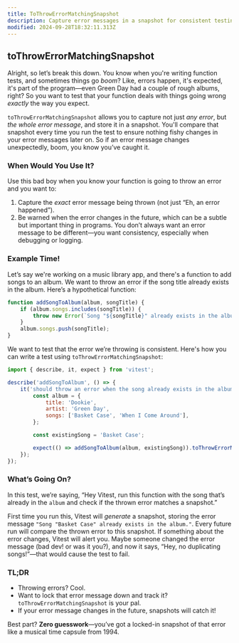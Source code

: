 ```yaml
---
title: ToThrowErrorMatchingSnapshot
description: Capture error messages in a snapshot for consistent testing.
modified: 2024-09-28T18:32:11.313Z
---
```


## toThrowErrorMatchingSnapshot

Alright, so let’s break this down. You know when you're writing function tests, and sometimes things go *boom*? Like, errors happen, it's expected, it's part of the program—even Green Day had a couple of rough albums, right? So you want to test that your function deals with things going wrong *exactly* the way you expect.

`toThrowErrorMatchingSnapshot` allows you to capture not just *any error*, but *the whole error message*, and store it in a snapshot. You'll compare that snapshot every time you run the test to ensure nothing fishy changes in your error messages later on. So if an error message changes unexpectedly, boom, you know you’ve caught it.

### When Would You Use It?

Use this bad boy when you know your function is going to throw an error and you want to:

1. Capture the *exact* error message being thrown (not just “Eh, an error happened”).
2. Be warned when the error changes in the future, which can be a subtle but important thing in programs. You don’t always want an error message to be different—you want consistency, especially when debugging or logging.

### Example Time!

Let’s say we're working on a music library app, and there's a function to add songs to an album. We want to throw an error if the song title already exists in the album. Here’s a hypothetical function:

```javascript
function addSongToAlbum(album, songTitle) {
	if (album.songs.includes(songTitle)) {
		throw new Error(`Song "${songTitle}" already exists in the album.`);
	}
	album.songs.push(songTitle);
}
```

We want to test that the error we’re throwing is consistent. Here's how you can write a test using `toThrowErrorMatchingSnapshot`:

```javascript
import { describe, it, expect } from 'vitest';

describe('addSongToAlbum', () => {
	it('should throw an error when the song already exists in the album', () => {
		const album = {
			title: 'Dookie',
			artist: 'Green Day',
			songs: ['Basket Case', 'When I Come Around'],
		};

		const existingSong = 'Basket Case';

		expect(() => addSongToAlbum(album, existingSong)).toThrowErrorMatchingSnapshot();
	});
});
```

### What’s Going On?

In this test, we’re saying, “Hey Vitest, run this function with the song that’s already in the `album` and check if the thrown error matches a snapshot.”

First time you run this, Vitest will *generate* a snapshot, storing the error message `"Song "Basket Case" already exists in the album."`. Every future run will compare the thrown error to this snapshot. If something about the error changes, Vitest will alert you. Maybe someone changed the error message (bad dev! or was it you?), and now it says, “Hey, no duplicating songs!”—that would cause the test to fail.

### TL;DR

- Throwing errors? Cool.
- Want to lock that error message down and track it? `toThrowErrorMatchingSnapshot` is your pal.
- If your error message changes in the future, snapshots will catch it!

Best part? **Zero guesswork**—you’ve got a locked-in snapshot of that error like a musical time capsule from 1994.

```ts
```
